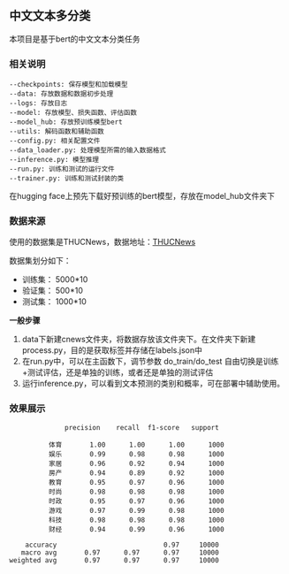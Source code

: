 ## 中文文本多分类
本项目是基于bert的中文文本分类任务

### 相关说明
```
--checkpoints: 保存模型和加载模型
--data: 存放数据和数据初步处理
--logs: 存放日志
--model: 存放模型、损失函数、评估函数
--model_hub: 存放预训练模型bert
--utils: 解码函数和辅助函数
--config.py: 相关配置文件
--data_loader.py: 处理模型所需的输入数据格式
--inference.py: 模型推理
--run.py: 训练和测试的运行文件
--trainer.py: 训练和测试封装的类
```

在hugging face上预先下载好预训练的bert模型，存放在model_hub文件夹下

### 数据来源
使用的数据集是THUCNews，数据地址：[THUCNews](https://github.com/gaussic/text-classification-cnn-rnn)

数据集划分如下：
- 训练集： 5000*10
- 验证集： 500*10
- 测试集： 1000*10

**一般步骤**
1. data下新建cnews文件夹，将数据存放该文件夹下。在文件夹下新建process.py，目的是获取标签并存储在labels.json中
2. 在run.py中，可以在主函数下，调节参数 do_train/do_test 自由切换是训练+测试评估，还是单独的训练，或者还是单独的测试评估
3. 运行inference.py，可以看到文本预测的类别和概率，可在部署中辅助使用。

### 效果展示
```
              precision    recall  f1-score   support

          体育       1.00      1.00      1.00      1000
          娱乐       0.99      0.98      0.98      1000
          家居       0.96      0.92      0.94      1000
          房产       0.94      0.89      0.92      1000
          教育       0.95      0.97      0.96      1000
          时尚       0.98      0.98      0.98      1000
          时政       0.95      0.97      0.96      1000
          游戏       0.97      0.99      0.98      1000
          科技       0.98      0.98      0.98      1000
          财经       0.94      0.99      0.96      1000

    accuracy                           0.97     10000
   macro avg       0.97      0.97      0.97     10000
weighted avg       0.97      0.97      0.97     10000

```
